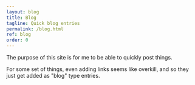 ```yaml
---
layout: blog
title: Blog
tagline: Quick blog entries
permalink: /blog.html
ref: blog
order: 0
---
```


The  purpose of this site is for me to be able to quickly post things.

For some set of things, even adding links seems like overkill, and
so they just get added as "blog" type entries.
